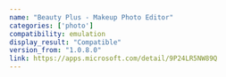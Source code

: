 ```yaml
---
name: "Beauty Plus - Makeup Photo Editor"
categories: ['photo']
compatibility: emulation
display_result: "Compatible"
version_from: "1.0.8.0"
link: https://apps.microsoft.com/detail/9P24LR5NW89Q
---
```

